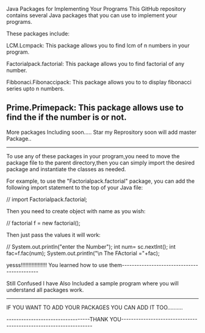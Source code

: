 Java Packages for Implementing Your Programs
This GitHub repository contains several Java packages that you can use to implement your programs.


These packages include:

LCM.Lcmpack: 
This package allows you to find lcm of n numbers in your program.

Factorialpack.factorial: 
This package allows you to find factorial of any number.

Fibbonaci.Fibonaccipack: 
This package allows you to to display fibonacci series upto n numbers.

Prime.Primepack: 
This package allows use to find the if the number is or not.
-------------------------------------------------------------------------------------------------------------------------
More packages Including soon.....
Star my Reprository soon will add master Package..

--------------------------------------------------------------------------------------------------------------------------

To use any of these packages in your program,you need to move the package file to the parent directory,then you can simply import the desired package and instantiate the classes as needed.

For example, to use the "Factorialpack.factorial" package, you can add the following import statement to the top of your Java file:

  // import Factorialpack.factorial;

Then you need to create object with name as you wish:

 //  factorial f = new factorial();

Then just pass the values it will work:

 //  System.out.println("enter the Number");
        int num= sc.nextInt();
	 int fac=f.fac(num);
        System.out.println("\n The FActorial ="+fac);


yesss!!!!!!!!!!!!!!!!! You learned how to use them--------------------------------------------

Still Confused I have Also Included a sample program where you will understand all packages work.

--------------------------------------------------------------------------------------------------

IF YOU WANT TO ADD YOUR PACKAGES YOU CAN ADD IT TOO..........

----------------------------------THANK YOU------------------------------------------------------------------



